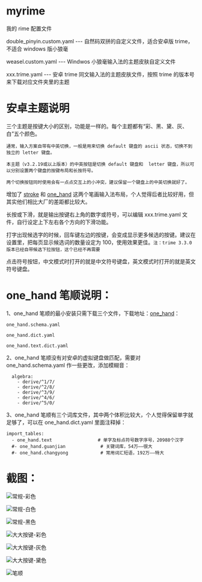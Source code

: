 # myrime

我的 rime 配置文件

double_pinyin.custom.yaml --- 自然码双拼的自定义文件，适合安卓版 trime，不适合 windows 版小狼毫

weasel.custom.yaml --- Windwos 小狼毫输入法的主题皮肤自定义文件

xxx.trime.yaml --- 安卓 trime 同文输入法的主题皮肤文件，按照 trime 的版本号来下载对应文件夹里的主题

# 安卓主题说明

三个主题是按键大小的区别，功能是一样的。每个主题都有“彩、黑、黛、灰、白”五个颜色。

`通常，输入方案自带有中英切换，一般是用来切换 default 键盘的 ascii 状态，切换不到独立的 letter 键盘。`

`本主题（v3.2.19或以上版本）的中英按钮是切换 default 键盘和  letter 键盘，所以可以分别设置两个键盘的按键布局和长按符号。`

`两个切换按钮同时使用会有一点点交互上的小冲突，建议保留一个键盘上的中英切换就好了。`

增加了 [stroke](https://github.com/rime/rime-stroke) 和 [one_hand](https://gitee.com/yq-ysy/one-hand_-rime) 这两个笔画输入法布局，个人觉得后者比较好用，但其实他们相比大厂的差距都比较大。

长按或下滑，就是输出按键右上角的数字或符号，可以编辑 xxx.trime.yaml 文件，自行设定上下左右各个方向的下滑功能。

打字出现候选字的时候，回车键左边的按键，会变成显示更多候选的按键。建议在设置里，把每页显示候选词的数量设定为 100，使用效果更佳。`注：trime 3.3.0 版本已经自带候选下拉按钮，这个已经不再需要`

点击符号按钮，中文模式时打开的就是中文符号键盘，英文模式时打开的就是英文符号键盘。


# one_hand 笔顺说明：

1、one_hand 笔顺的最小安装只需下载三个文件，下载地址：[one_hand](https://gitee.com/yq-ysy/one-hand_-rime)：

```
one_hand.schema.yaml

one_hand.dict.yaml

one_hand.text.dict.yaml
```

2、one_hand 笔顺没有对安卓的虚拟键盘做匹配，需要对 one_hand.schema.yaml 作一些更改，添加模糊音：

```
  algebra:
    - derive/^1/7/
    - derive/^2/8/
    - derive/^3/9/
    - derive/^4/6/
    - derive/^5/0/
```

3、one_hand 笔顺有三个词库文件，其中两个体积比较大，个人觉得保留单字就足够了，可以在 one_hand.dict.yaml 里面注释掉：

```
import_tables:
  - one_hand.text                 # 单字及标点符号数字序号，20988个汉字
  #- one_hand.guanjian             # 关键词库，54万——很大
  #- one_hand.changyong            # 常用词汇短语，192万——特大
```

# 截图：

![常规-彩色](https://github.com/user-attachments/assets/0036136b-1074-422c-8307-f1c6d1e3a759)


![常规-白色](https://github.com/user-attachments/assets/441c4d3f-72fd-4a5c-9a54-fd3bd17522e4)


![常规-黑色](https://github.com/user-attachments/assets/7a7e2cd0-15e0-4d37-9aa5-1044d3cd7436)


![大大按键-彩色](https://github.com/user-attachments/assets/1cc3d15e-c45b-4270-857a-5d98ee88efa2)


![大大按键-灰色](https://github.com/user-attachments/assets/934d1039-eac3-4fe9-b9e2-912134588ea1)


![大大按键-黛色](https://github.com/user-attachments/assets/eee63f96-c8bf-4e3f-a597-faf401813ecd)


![笔顺](https://github.com/user-attachments/assets/bd8cad51-5a5f-4115-8518-f1cba0c4fd90)











